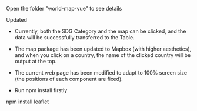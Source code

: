Open the folder "world-map-vue" to see details

Updated
- Currently, both the SDG Category and the map can be clicked, and the data will be successfully transferred to the Table.
- The map package has been updated to Mapbox (with higher aesthetics), and when you click on a country, the name of the clicked country will be output at the top.
- The current web page has been modified to adapt to 100% screen size (the positions of each component are fixed).

- Run npm install firstly

npm install leaflet

